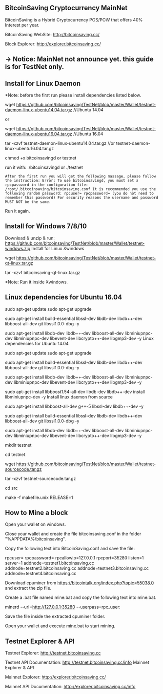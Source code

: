BitcoinSaving Cryptocurrency MainNet
------------------------------------

BitcoinSaving is a Hybrid Cryptocurrency POS/POW that offers 40% Interest per year.


BitcoinSaving WebSite: http://bitcoinsaving.cc/

Block Explorer: http://explorer.bitcoinsaving.cc/


-> Notice: MainNet not announce yet. this guide is for TestNet only.
--------------------------------------------------------------------------------



Install for Linux Daemon
------------------------

*Note: before the first run please install dependencies listed below.

wget https://github.com/bitcoinsaving/TestNet/blob/master/Wallet/testnet-daemon-linux-ubentu14.04.tar.gz //Ubuntu 14.04

or

wget https://github.com/bitcoinsaving/TestNet/blob/master/Wallet/testnet-daemon-linux-ubentu16.04.tar.gz //Ubuntu 16.04

tar -xzvf testnet-daemon-linux-ubentu14.04.tar.gz //or testnet-daemon-linux-ubentu16.04.tar.gz

chmod +x bitcoinsavingd or testnet

run it with: ./bitcoinsavingd or ./testnet

    After the first run you will get the following massage, please follow the instruction: Error: To use bitcoinsavingd, you must set a rpcpassword in the configuration file: /root/.bitcoinsaving/bitcoinsaving.conf It is recommended you use the following random password: rpcuser= rpcpassword= (you do not need to remember this password) For security reasons the username and password MUST NOT be the same.

Run it again.

Install for Windows 7/8/10
--------------------------

Download & unzip & run: https://github.com/bitcoinsaving/TestNet/blob/master/Wallet/testnet-windows.zip
Install for Linux Xwindows

wget https://github.com/bitcoinsaving/TestNet/blob/master/Wallet/testnet-qt-linux.tar.gz

tar -xzvf bitcoinsaving-qt-linux.tar.gz

*Note: Run it inside Xwindows.

Linux dependencies for Ubuntu 16.04
-----------------------------------

sudo apt-get update sudo apt-get upgrade

sudo apt-get install build-essential libssl-dev libdb-dev libdb++-dev libboost-all-dev git libssl1.0.0-dbg -y

sudo apt-get install libdb-dev libdb++-dev libboost-all-dev libminiupnpc-dev libminiupnpc-dev libevent-dev libcrypto++-dev libgmp3-dev -y
Linux dependencies for Ubuntu 14.04

sudo apt-get update sudo apt-get upgrade

sudo apt-get install build-essential libssl-dev libdb-dev libdb++-dev libboost-all-dev git libssl1.0.0-dbg -y

sudo apt-get install libdb-dev libdb++-dev libboost-all-dev libminiupnpc-dev libminiupnpc-dev libevent-dev libcrypto++-dev libgmp3-dev -y

sudo apt-get install libboost1.54-all-dev libdb-dev libdb++-dev install libminiupnpc-dev -y
Install linux daemon from source

sudo apt-get install libboost-all-dev g++-5 libssl-dev libdb++-dev -y

sudo apt-get install build-essential libssl-dev libdb-dev libdb++-dev libboost-all-dev git libssl1.0.0-dbg -y

sudo apt-get install libdb-dev libdb++-dev libboost-all-dev libminiupnpc-dev libminiupnpc-dev libevent-dev libcrypto++-dev libgmp3-dev -y

mkdir testnet

cd testnet

wget https://github.com/bitcoinsaving/TestNet/blob/master/Wallet/testnet-sourcecode.tar.gz

tar -xzvf testnet-sourcecode.tar.gz

cd src

make -f makefile.unix RELEASE=1

How to Mine a block
-------------------

Open your wallet on windows.

Close your wallet and create the file bitcoinsaving.conf in the folder "%APPDATA%\bitcoinsaving".

Copy the following text into BitcoinSaving.conf and save the file:

rpcuser= rpcpassword= rpcallowip=127.0.0.1 rpcport=35280 listen=1 server=1 addnode=testnet1.bitcoinsaving.cc addnode=testnet2.bitcoinsaving.cc addnode=testnet3.bitcoinsaving.cc addnode=testnet4.bitcoinsaving.cc

Download cpuminer from https://bitcointalk.org/index.php?topic=55038.0 and extract the zip file.

Create a .bat file named mine.bat and copy the following text into mine.bat.

minerd --url=http://127.0.0.1:35280 --userpass=rpc_user:

Save the file inside the extracted cpuminer folder.

Open your wallet and execute mine.bat to start mining.

Testnet Explorer & API
----------------------

Testnet Explorer: http://testnet.bitcoinsaving.cc

Testnet API Documentation: http://testnet.bitcoinsaving.cc/info
Mainnet Explorer & API

Mainnet Explorer: http://explorer.bitcoinsaving.cc/

Mainnet API Documentation: http://explorer.bitcoinsaving.cc/info
